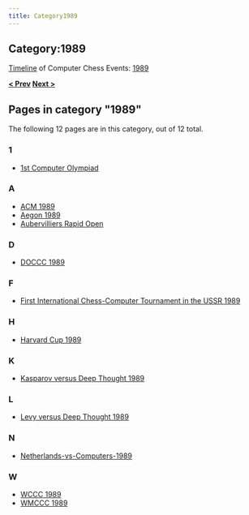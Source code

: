 ```yaml
---
title: Category1989
---
```

## Category:1989



[Timeline](Timeline "Timeline") of Computer Chess Events: [1989](https://en.wikipedia.org/wiki/1989)

**[\< Prev](Category:1988 "Category:1988") [Next >](Category:1990 "Category:1990")**

## Pages in category "1989"

The following 12 pages are in this category, out of 12 total.

### 1

- [1st Computer Olympiad](1st_Computer_Olympiad "1st Computer Olympiad")

### A

- [ACM 1989](ACM_1989 "ACM 1989")
- [Aegon 1989](Aegon_1989 "Aegon 1989")
- [Aubervilliers Rapid Open](Aubervilliers_Rapid_Open "Aubervilliers Rapid Open")

### D

- [DOCCC 1989](DOCCC_1989 "DOCCC 1989")

### F

- [First International Chess-Computer Tournament in the USSR 1989](First_International_Chess-Computer_Tournament_in_the_USSR_1989 "First International Chess-Computer Tournament in the USSR 1989")

### H

- [Harvard Cup 1989](Harvard_Cup_1989 "Harvard Cup 1989")

### K

- [Kasparov versus Deep Thought 1989](Kasparov_versus_Deep_Thought_1989 "Kasparov versus Deep Thought 1989")

### L

- [Levy versus Deep Thought 1989](Levy_versus_Deep_Thought_1989 "Levy versus Deep Thought 1989")

### N

- [Netherlands-vs-Computers-1989](Netherlands-vs-Computers-1989 "Netherlands-vs-Computers-1989")

### W

- [WCCC 1989](WCCC_1989 "WCCC 1989")
- [WMCCC 1989](WMCCC_1989 "WMCCC 1989")

